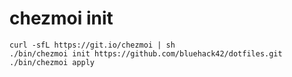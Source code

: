 # chezmoi init
```shell
curl -sfL https://git.io/chezmoi | sh
./bin/chezmoi init https://github.com/bluehack42/dotfiles.git
./bin/chezmoi apply
```
